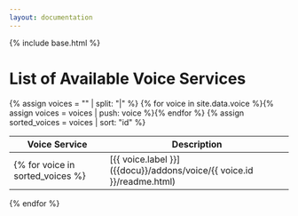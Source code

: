 ```yaml
---
layout: documentation
---
```


{% include base.html %}

# List of Available Voice Services

{% assign voices = "" | split: "|" %}
{% for voice in site.data.voice %}{% assign voices = voices | push: voice %}{% endfor %}
{% assign sorted_voices = voices | sort: "id" %}

| Voice Service | Description |
|-------|----------------------|
{% for voice in sorted_voices %}| [{{ voice.label }}]({{docu}}/addons/voice/{{ voice.id }}/readme.html) | {{ voice.description }} |
{% endfor %}					
